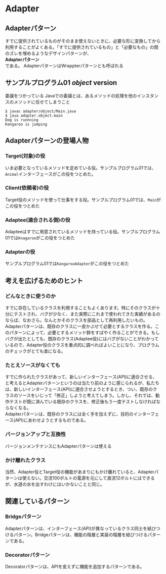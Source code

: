# Adapter

## Adapterパターン
すでに提供されているものがそのまま使えないときに、必要な形に変換してから利用することがよくある。「すでに提供されているもの」と「必要なもの」の間のズレを埋めるようなデザインパターンが、  
**Adapterパターン**  
である。
AdapterパターンはWrappterパターンとも呼ばれる

## サンプルプログラム01 *object* version
委譲をつかっている
Javaでの委譲とは、あるメソッドの処理を他のインスタンスのメソッドに任せてしまうこと

```
$ javac adapter/object/Main.java
$ java adapter.object.main
Dog is runnning
Kangaroo is jumping
```

## Adapterパターンの登場人物
### Target(対象)の役
いま必要となっているメソッドを定めている役。サンプルプログラム01では、`Animal`インターフェースがこの役をつとめた。
### Client(依頼者)の役
Target役のメソッドを使って仕事をする役。サンプルプログラム01では、`Main`がこの役をつとめた
### Adaptee(適合される側)の役
Adapteeはすでに用意されているメソッドを持っている役。サンプルプログラム01では`Knagaroo`がこの役をつとめた
### Adapterの役
サンプルプログラム01では`KangarooAdapter`がこの役をつとめた

## 考えを広げるためのヒント
### どんなときに使うのか
すでに存在しているクラスを利用することもよくあります。特にそのクラスが十分にテストされ、バグが少なく、また実際にこれまで使われてきた実績があるのならば、なおさら。なんとかそのクラスを部品として再利用したいもの。  
Adapterパターンは、既存のクラスに一皮かぶせて必要とするクラスを作る。このパターンによって、必要とするメソッド群をすばやく作ることができる。もしバグが出たとしても、既存のクラス(Adaptee役)にはバグがないことがわかっているので、Adapter役のクラスを重点的に調べればよいことになり、プログラムのチェックがとても楽になる。

### たとえソースがなくても
すでに作られたクラスがあって、新しいインターフェース(API)に適合させる、と考えるとAdapterパターンというのは当たり前のように感じられるが、私たちは、新しいインターフェース(API)に適合させようとするとき、つい、既存のクラスのソースをいじって「修正」しようと考えてしまう。しかし、それでは、動作テストが既に済んでいる既存のクラスを、修正後もう一度テストしなければならなくなる。  
Adapterパターンは、既存のクラスには全く手を加えずに、目的のインターフェース(API)にあわせようとするものである。

### バージョンアップと互換性
バージョンメンテナンスにもAdapterパターンは使える

### かけ離れたクラス
当然、Adapter役とTarget役の機能があまりにもかけ離れていると、Adapterパターンは使えない。交流100ボルトの電源を元にして直流12ボルトにはできるが、水道の水を出すわけにはいかないことと同じ。

## 関連しているパターン
### Bridgeパターン
Adapterパターンは、インターフェース(API)が異なっているクラス同士を結びつけるパターン。Bridgeパターンは、機能の階層と実装の階層を結びつけるパターンである。

### Decoratorパターン
Decoratorパターンは、APIを変えずに機能を追加するパターンである。
